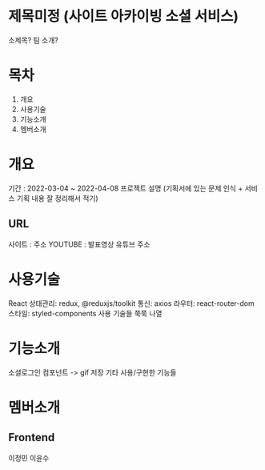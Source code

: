 # 제목미정 (사이트 아카이빙 소셜 서비스)
소제목? 팀 소개?

# 목차
1. 개요
2. 사용기술
3. 기능소개
4. 멤버소개

# 개요
기간 : 2022-03-04 ~ 2022-04-08
프로젝트 설명 (기획서에 있는 문제 인식 + 서비스 기획 내용 잘 정리해서 적기)

## URL
사이트 : 주소
YOUTUBE : 발표영상 유튜브 주소

# 사용기술
React
상태관리: redux, @reduxjs/toolkit
통신: axios
라우터: react-router-dom
스타일: styled-components
사용 기술들 쭉쭉 나열

# 기능소개
소셜로그인
컴포넌트 -> gif 저장
기타 사용/구현한 기능들

# 멤버소개
## Frontend
이정민
이윤수
